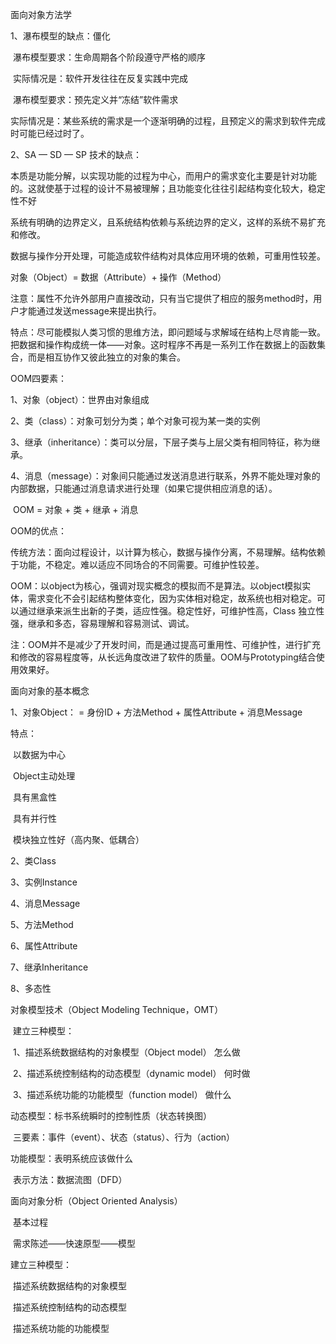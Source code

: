 面向对象方法学



1、瀑布模型的缺点：僵化

​		瀑布模型要求：生命周期各个阶段遵守严格的顺序

​		实际情况是：软件开发往往在反复实践中完成

​		瀑布模型要求：预先定义并“冻结”软件需求

​		实际情况是：某些系统的需求是一个逐渐明确的过程，且预定义的需求到软件完成时可能已经过时了。

2、SA — SD — SP 技术的缺点：

​		本质是功能分解，以实现功能的过程为中心，而用户的需求变化主要是针对功能的。这就使基于过程的设计不易被理解；且功能变化往往引起结构变化较大，稳定性不好

​		系统有明确的边界定义，且系统结构依赖与系统边界的定义，这样的系统不易扩充和修改。

​		数据与操作分开处理，可能造成软件结构对具体应用环境的依赖，可重用性较差。



对象（Object）= 数据（Attribute）+ 操作（Method）

注意：属性不允许外部用户直接改动，只有当它提供了相应的服务method时，用户才能通过发送message来提出执行。



特点：尽可能模拟人类习惯的思维方法，即问题域与求解域在结构上尽肯能一致。把数据和操作构成统一体——对象。这时程序不再是一系列工作在数据上的函数集合，而是相互协作又彼此独立的对象的集合。



OOM四要素：

1、对象（object）：世界由对象组成

2、类（class）：对象可划分为类；单个对象可视为某一类的实例

3、继承（inheritance）：类可以分层，下层子类与上层父类有相同特征，称为继承。

4、消息（message）：对象间只能通过发送消息进行联系，外界不能处理对象的内部数据，只能通过消息请求进行处理（如果它提供相应消息的话）。

​	OOM 	=	对象	+	类	+	继承	+	消息



OOM的优点：

​		传统方法：面向过程设计，以计算为核心，数据与操作分离，不易理解。结构依赖于功能，不稳定。难以适应不同场合的不同需要。可维护性较差。

​		OOM：以object为核心，强调对现实概念的模拟而不是算法。以object模拟实体，需求变化不会引起结构整体变化，因为实体相对稳定，故系统也相对稳定。可以通过继承来派生出新的子类，适应性强。稳定性好，可维护性高，Class 独立性强，继承和多态，容易理解和容易测试、调试。

​		注：OOM并不是减少了开发时间，而是通过提高可重用性、可维护性，进行扩充和修改的容易程度等，从长远角度改进了软件的质量。OOM与Prototyping结合使用效果好。



面向对象的基本概念

1、对象Object： = 身份ID + 方法Method + 属性Attribute + 消息Message

特点：

​		以数据为中心

​		Object主动处理

​		具有黑盒性

​		具有并行性

​		模块独立性好（高内聚、低耦合）

2、类Class

3、实例Instance

4、消息Message

5、方法Method

6、属性Attribute

7、继承Inheritance

8、多态性



对象模型技术（Object Modeling Technique，OMT）

​	建立三种模型：

​		1、描述系统数据结构的对象模型（Object model）		怎么做

​		2、描述系统控制结构的动态模型（dynamic model）	何时做

​		3、描述系统功能的功能模型（function model）			做什么



动态模型：标书系统瞬时的控制性质（状态转换图）

​		三要素：事件（event）、状态（status）、行为（action）

功能模型：表明系统应该做什么

​		表示方法：数据流图（DFD）



面向对象分析（Object Oriented Analysis）

​	基本过程

​		需求陈述——快速原型——模型

建立三种模型：

​		描述系统数据结构的对象模型

​		描述系统控制结构的动态模型

​		描述系统功能的功能模型
